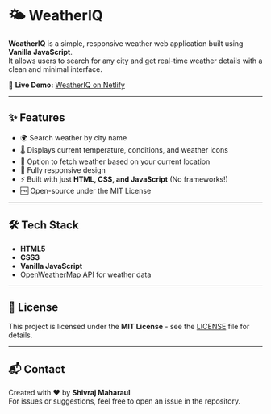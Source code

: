 # 🌤️ WeatherIQ

**WeatherIQ** is a simple, responsive weather web application built using **Vanilla JavaScript**.  
It allows users to search for any city and get real-time weather details with a clean and minimal interface.

🔗 **Live Demo:** [WeatherIQ on Netlify](https://weatheriq1712.netlify.app/)

---

## ✨ Features

- 🌍 Search weather by city name
- 🌡️ Displays current temperature, conditions, and weather icons
- 📍 Option to fetch weather based on your current location
- 📱 Fully responsive design
- ⚡ Built with just **HTML, CSS, and JavaScript** (No frameworks!)
- 🆓 Open-source under the MIT License

---

## 🛠️ Tech Stack

- **HTML5**
- **CSS3**
- **Vanilla JavaScript**
- [OpenWeatherMap API](https://openweathermap.org/api) for weather data

---

## 📜 License

This project is licensed under the **MIT License** - see the [LICENSE](LICENSE) file for details.

---

## 📬 Contact

Created with ❤️ by **Shivraj Maharaul**  
For issues or suggestions, feel free to open an issue in the repository.

